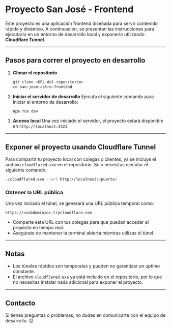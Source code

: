 # Proyecto San José - Frontend

Este proyecto es una aplicación frontend diseñada para servir contenido rápido y dinámico. A continuación, se presentan las instrucciones para ejecutarlo en un entorno de desarrollo local y exponerlo utilizando **Cloudflare Tunnel**.

---

## **Pasos para correr el proyecto en desarrollo**

1. **Clonar el repositorio**

   ```bash
   git clone <URL-del-repositorio>
   cd san-jose-astro-frontend
   ```

2. **Iniciar el servidor de desarrollo**
   Ejecuta el siguiente comando para iniciar el entorno de desarrollo:

   ```bash
   npm run dev
   ```

3. **Acceso local**
   Una vez iniciado el servidor, el proyecto estará disponible en `http://localhost:4321`.

---

## **Exponer el proyecto usando Cloudflare Tunnel**

Para compartir tu proyecto local con colegas o clientes, ya se incluye el archivo `cloudflared.exe` en el repositorio. Solo necesitas ejecutar el siguiente comando:

```bash
./cloudflared.exe --url http://localhost:<puerto>
```

### **Obtener la URL pública**

Una vez iniciado el túnel, se generará una URL pública temporal como:

```
https://<subdominio>.trycloudflare.com
```

- Comparte esta URL con tus colegas para que puedan acceder al proyecto en tiempo real.
- Asegúrate de mantener la terminal abierta mientras utilizas el túnel.

---

## **Notas**

- Los túneles rápidos son temporales y pueden no garantizar un uptime constante.
- El archivo `cloudflared.exe` ya está incluido en el repositorio, por lo que no necesitas instalar nada adicional para exponer el proyecto.

---

## **Contacto**

Si tienes preguntas o problemas, no dudes en comunicarte con el equipo de desarrollo. 😊
